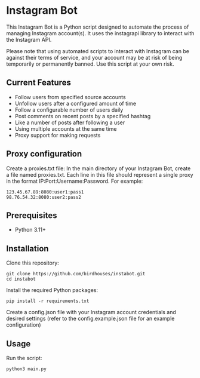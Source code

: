 # Instagram Bot

This Instagram Bot is a Python script designed to automate the process of managing Instagram account(s). It uses the instagrapi library to interact with the Instagram API.

Please note that using automated scripts to interact with Instagram can be against their terms of service, and your account may be at risk of being temporarily or permanently banned. Use this script at your own risk.

## Current Features
- Follow users from specified source accounts
- Unfollow users after a configured amount of time
- Follow a configurable number of users daily
- Post comments on recent posts by a specified hashtag
- Like a number of posts after following a user
- Using multiple accounts at the same time
- Proxy support for making requests

## Proxy configuration
Create a proxies.txt file: In the main directory of your Instagram Bot, create a file named proxies.txt. Each line in this file should represent a single proxy in the format IP:Port:Username:Password. For example:

    123.45.67.89:8080:user1:pass1
    98.76.54.32:8080:user2:pass2


## Prerequisites

- Python 3.11+

## Installation

Clone this repository:

    git clone https://github.com/birdhouses/instabot.git
    cd instabot

Install the required Python packages:

    pip install -r requirements.txt

Create a config.json file with your Instagram account credentials and desired settings (refer to the config.example.json file for an example configuration)


## Usage

Run the script:

    python3 main.py


